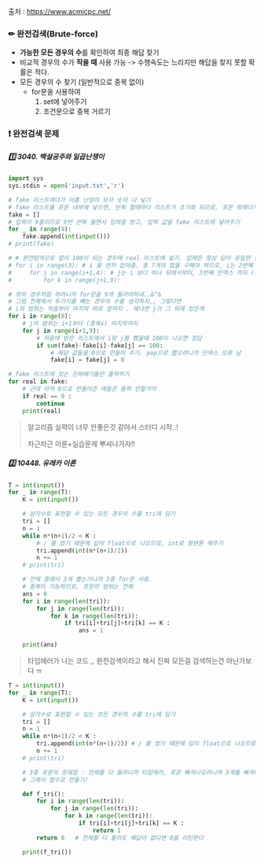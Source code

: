 출처 : https://www.acmicpc.net/



### ✏ 완전검색(Brute-force)

- **가능한 모든 경우의 수**를 확인하여 최종 해답 찾기
- 비교적 경우의 수가 **작을 때** 사용 가능 -> 수행속도는 느리지만 해답을 찾지 못할 확률은 적다.
- 모든 경우의 수 찾기 (일반적으로 중복 없이)
  - for문을 사용하여 
    1) set에 넣어주기
    2) 조건문으로 중복 거르기



### ❗ 완전검색 문제



##### 1️⃣ 3040. 백설공주와 일곱난쟁이

```python
import sys
sys.stdin = open('input.txt','r')

# fake 리스트에다가 아홉 난장이 모자 숫자 다 넣기
# fake 리스트를 포문 내부에 넣으면, 반복 할때마다 리스트가 초기화 되므로, 포문 밖에다가 빈 리스트 설정해야함
fake = []
# 입력이 9줄이므로 9번 반복 돌면서 입력을 받고, 입력 값을 fake 리스트에 넣어주기
for _ in range(9):
    fake.append(int(input()))
# print(fake)

# # 완전탐색으로 합이 100이 되는 경우에 real 리스트에 넣기. 입력은 항상 답이 유일한 경우에만 있음
# for i in range(3): # i 를 먼저 잡아줌. 총 7개의 합을 구해야 하므로, i는 2번째 인덱스까지만 가면 됨
#     for j in range(i+1,4): # j는 i 보다 하나 뒤에서부터, 3번째 인덱스 까지 (중복허용 안됨)
#         for k in range(j+1,9):

# 위의 경우처럼 하려니까 for문을 9개 돌려야하네..&^&
# 그럼 전체에서 두가지를 빼는 경우의 수를 생각하자,, 그렇다면
# i의 범위는 처음부터 마지막 바로 앞까지 . 왜냐면 j가 그 뒤에 있은께
for i in range(8):
    # j의 범위는 i+1부터 (중복x) 마지막까지
    for j in range(i+1,9):
        # 처음에 받은 리스트에서 i랑 j를 뺐을때 100이 나오면 정답
        if sum(fake)-fake[i]-fake[j] == 100:
            # 해당 값들을 0으로 만들어 주기. pop으로 뽑으려니까 인덱스 오류 남
            fake[i] = fake[j] = 0

# fake 리스트에 있는 진짜배기들만 출력하기
for real in fake:
    # 근데 아까 0으로 만들어준 애들은 출력 안할거야
    if real == 0 :
        continue
    print(real)
```

> 알고리즘 실력이 너무 안좋은것 같아서 스터디 시작..!
>
> 차근차근 이론+실습문제 뿌셔나가자!!



##### 2️⃣ 10448. 유레카 이론

```python
T = int(input())
for _ in range(T):
    K = int(input())

    # 삼각수로 표현할 수 있는 모든 경우의 수를 tri에 담기
    tri = []
    n = 1
    while n*(n+1)/2 < K :
        # / 를 썼기 때문에 답이 float으로 나오므로, int로 형변환 해주기
        tri.append(int(n*(n+1)/2)) 
        n += 1
    # print(tri)

    # 전체 중에서 3개 뽑는거니까 3중 for문 사용.
    # 중복이 가능하므로, 포문의 범위는 전체
    ans = 0
    for i in range(len(tri)):
        for j in range(len(tri)):
            for k in range(len(tri)):
                if tri[i]+tri[j]+tri[k] == K :
                    ans = 1

    print(ans)
```

> 타임에러가 나는 코드 ,, 완전검색이라고 해서 진짜 모든걸 검색하는건 아닌가보다 ㅠ



```python
T = int(input())
for _ in range(T):
    K = int(input())

    # 삼각수로 표현할 수 있는 모든 경우의 수를 tri에 담기
    tri = []
    n = 1
    while n*(n+1)/2 < K :
        tri.append(int(n*(n+1)/2)) # / 를 썼기 때문에 답이 float으로 나오므로, int로 형변환 해주기
        n += 1
    # print(tri)

    # 3중 포문의 문제점 : 전체를 다 돌려니까 타임에러, 포문 빠져나오려니까 3개를 빠져나와야 해서 복잡함.
    # 그래서 함수로 만들기! 

    def f_tri():
        for i in range(len(tri)):
            for j in range(len(tri)):
                for k in range(len(tri)):
                    if tri[i]+tri[j]+tri[k] == K :
                        return 1 
        return 0   # 전체를 다 돌아도 해답이 없다면 0을 리턴한다

    print(f_tri())
```

